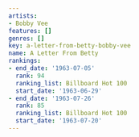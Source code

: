 ```yaml
---
artists:
- Bobby Vee
features: []
genres: []
key: a-letter-from-betty-bobby-vee
name: A Letter From Betty
rankings:
- end_date: '1963-07-05'
  rank: 94
  ranking_list: Billboard Hot 100
  start_date: '1963-06-29'
- end_date: '1963-07-26'
  rank: 85
  ranking_list: Billboard Hot 100
  start_date: '1963-07-20'
---
```


